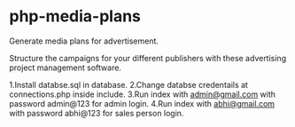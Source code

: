 # php-media-plans
Generate media plans for advertisement.

Structure the campaigns for your different publishers with these advertising project management software.

1.Install databse.sql in database.
2.Change databse credentails at connections.php inside include.
3.Run index with admin@gmail.com with password admin@123 for admin login.
4.Run index with abhi@gmail.com with password abhi@123 for sales person login.
